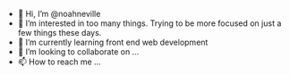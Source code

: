 - 👋 Hi, I’m @noahneville
- 👀 I’m interested in too many things. Trying to be more focused on just a few things these days. 
- 🌱 I’m currently learning front end web development
- 💞️ I’m looking to collaborate on ...
- 📫 How to reach me ...

<!---
noahneville/noahneville is a ✨ special ✨ repository because its `README.md` (this file) appears on your GitHub profile.
You can click the Preview link to take a look at your changes.
--->
